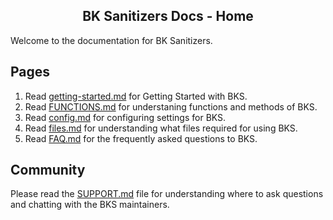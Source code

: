 <h2 align="center">BK Sanitizers Docs - Home</h2>

<link rel="stylesheet" href="https://puneetgopinath.github.io/Sanitizers/css/main.css" />

Welcome to the documentation for BK Sanitizers.

## Pages

1. Read [getting-started.md](getting-started.md) for Getting Started with BKS.
2. Read [FUNCTIONS.md](FUNCTIONS.md) for understaning functions and methods of BKS.
3. Read [config.md](config.md) for configuring settings for BKS.
4. Read [files.md](files.md) for understanding what files required for using BKS.
5. Read [FAQ.md](FAQ.md) for the frequently asked questions to BKS.

## Community

Please read the [SUPPORT.md](https://github.com/PuneetGopinath/Sanitizers/blob/main/.github/SUPPORT.md) file for understanding where to ask questions and chatting with the BKS maintainers.
